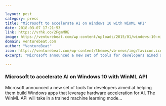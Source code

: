 ```yaml
---

layout: post
category: press
title: "Microsoft to accelerate AI on Windows 10 with WinML API"
date: 2018-03-07 17:21:53
link: https://vrhk.co/2FgmMRE
image: https://venturebeat.com/wp-content/uploads/2015/01/windows-10-microsoft.png?fit=979%2C520&strip=all
domain: venturebeat.com
author: "VentureBeat"
icon: https://venturebeat.com/wp-content/themes/vb-news/img/favicon.ico
excerpt: "Microsoft announced a new set of tools for developers aimed at helping them build Windows apps that leverage hardware acceleration for AI. The WinML API will take in a trained machine learning mode…"

---
```


### Microsoft to accelerate AI on Windows 10 with WinML API

Microsoft announced a new set of tools for developers aimed at helping them build Windows apps that leverage hardware acceleration for AI. The WinML API will take in a trained machine learning mode…